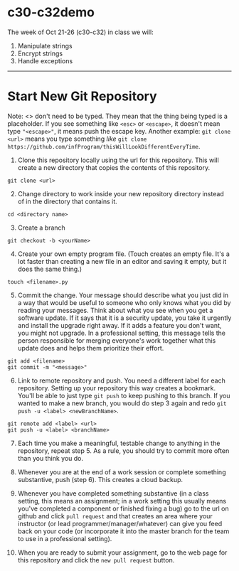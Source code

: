 # c30-c32demo

The week of Oct 21-26 (c30-c32) in class we will:
1. Manipulate strings
2. Encrypt strings
3. Handle exceptions

---
# Start New Git Repository
Note: <> don't need to be typed. They mean that the thing being typed is a placeholder. If you see something like ```<esc>``` or ```<escape>```, it doesn't mean type ```"<escape>"```, it means push the escape key. Another example: ```git clone <url>``` means you type something *like* ```git clone https://github.com/infProgram/thisWillLookDifferentEveryTime```.

1. Clone this repository locally using the url for this repository. This will create a new directory that copies the contents of this repository.

```git clone <url>```

2. Change directory to work inside your new repository directory instead of in the directory that contains it.

```cd <directory name>```

3. Create a branch

```git checkout -b <yourName>```

4. Create your own empty program file. (Touch creates an empty file. It's a lot faster than creating a new file in an editor and saving it empty, but it does the same thing.)

```
touch <filename>.py
```

5. Commit the change. Your message should describe what you just did in a way that would be useful to someone who only knows what you did by reading your messages. Think about what you see when you get a software update. If it says that it is a security update, you take it urgently and install the upgrade right away. If it adds a feature you don't want, you might not upgrade. In a professional setting, this message tells the person responsible for merging everyone's work together what this update does and helps them prioritize their effort.

```
git add <filename>
git commit -m "<message>"
```

6. Link to remote repository and push. You need a different label for each repository. Setting up your repository this way creates a bookmark. You'll be able to just type ```git push``` to keep pushing to this branch. If you wanted to make a new branch, you would do step 3 again and redo ```git push -u <label> <newBranchName>```. 

```
git remote add <label> <url>
git push -u <label> <branchName>
```

7. Each time you make a meaningful, testable change to anything in the repository, repeat step 5. As a rule, you should try to commit more often than you think you do. 

8. Whenever you are at the end of a work session or complete something substantive, push (step 6). This creates a cloud backup.

9. Whenever you have completed something substantive (in a class setting, this means an assignment; in a work setting this usually means you've completed a component or finished fixing a bug) go to the url on github and click ```pull request``` and that creates an area where your instructor (or lead programmer/manager/whatever) can give you feed back on your code (or incorporate it into the master branch for the team to use in a professional setting). 

10. When you are ready to submit your assignment, go to the web page for this repository and click the ```new pull request``` button.
